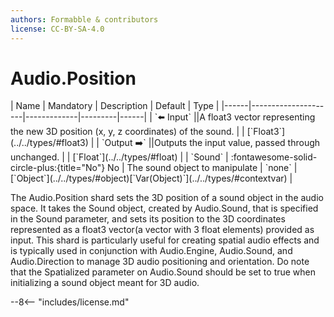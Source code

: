```yaml
---
authors: Formabble & contributors
license: CC-BY-SA-4.0
---
```



# Audio.Position

<div class="sh-parameters" markdown="1">
| Name | Mandatory | Description | Default | Type |
|------|---------------------|-------------|---------|------|
| `⬅️ Input` ||A float3 vector representing the new 3D position (x, y, z coordinates) of the sound. | | [`Float3`](../../types/#float3) |
| `Output ➡️` ||Outputs the input value, passed through unchanged. | | [`Float`](../../types/#float) |
| `Sound` | :fontawesome-solid-circle-plus:{title="No"} No  | The sound object to manipulate | `none` | [`Object`](../../types/#object)[`Var(Object)`](../../types/#contextvar) |

</div>

The Audio.Position shard sets the 3D position of a sound object in the audio space. It takes the Sound object, created by Audio.Sound, that is specified in the Sound parameter, and sets its position to the 3D coordinates represented as a float3 vector(a vector with 3 float elements) provided as input. This shard is particularly useful for creating spatial audio effects and is typically used in conjunction with Audio.Engine, Audio.Sound, and Audio.Direction to manage 3D audio positioning and orientation. Do note that the Spatialized parameter on Audio.Sound should be set to true when initializing a sound object meant for 3D audio.

--8<-- "includes/license.md"

